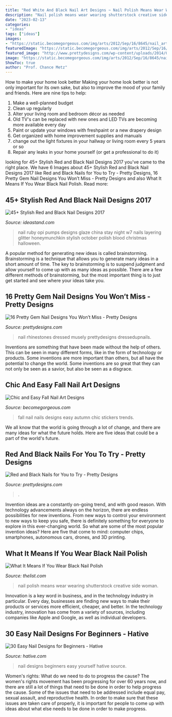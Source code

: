 ```yaml
---
title: "Red White And Black Nail Art Designs ~ Nail Polish Means Wear Wearing Shutterstock Creative Side Woman"
description: "Nail polish means wear wearing shutterstock creative side woman"
date: "2023-02-13"
categories:
- "ideas"
tags: ["ideas"]
images:
- "https://static.becomegorgeous.com/img/arts/2012/Sep/16/8645/nail_art_fall_2012_10.jpg"
featuredImage: "https://static.becomegorgeous.com/img/arts/2012/Sep/16/8645/nail_art_fall_2012_10.jpg"
featured_image: "http://www.prettydesigns.com/wp-content/uploads/2014/06/Swirl-Nails.jpg"
image: "https://static.becomegorgeous.com/img/arts/2012/Sep/16/8645/nail_art_fall_2012_10.jpg"
ShowToc: true
author: "Prof. Chance Metz"
---
```



How to make your home look better
Making your home look better is not only important for its own sake, but also to improve the mood of your family and friends. Here are nine tips to help: 
1. Make a well-planned budget
2. Clean up regularly
3. Alter your living room and bedroom décor as needed
4. Old TV's can be replaced with new ones and LED TVs are becoming more available every day 
5. Paint or update your windows with freshpaint or a new drapery design 
6. Get organized with home improvement supplies and manuals 
7. change out the light fixtures in your hallway or living room every 5 years or so 
8. Repair any leaks in your home yourself (or get a professional to do it) 

	

		
looking for 45+ Stylish Red and Black Nail Designs 2017 you've came to the right place. We have 6 Images about 45+ Stylish Red and Black Nail Designs 2017 like Red and Black Nails for You to Try - Pretty Designs, 16 Pretty Gem Nail Designs You Won’t Miss - Pretty Designs and also What It Means If You Wear Black Nail Polish. Read more:
		
    
## 45+ Stylish Red And Black Nail Designs 2017

<img loading=lazy src="http://ideastand.com/wp-content/uploads/2016/01/red-and-black-nail-designs/6-red-black-nail-designs.jpg" onerror="this.onerror=null;this.src='https://tse2.mm.bing.net/th?id=OIP.vc6Yk8fp2mGA3Bh076dHhAHaLH&amp;pid=15.1';" alt="45+ Stylish Red and Black Nail Designs 2017">

_Source: ideastand.com_

>nail ruby opi pumps designs glaze china stay night w7 nails layering glitter honeymunchkin stylish october polish blood christmas halloween. 

	

A popular method for generating new ideas is called brainstorming. Brainstorming is a technique that allows you to generate many ideas in a short amount of time. The key to brainstorming is to suspend judgment and allow yourself to come up with as many ideas as possible. There are a few different methods of brainstorming, but the most important thing is to just get started and see where your ideas take you.

    
## 16 Pretty Gem Nail Designs You Won’t Miss - Pretty Designs

<img loading=lazy src="https://www.prettydesigns.com/wp-content/uploads/2014/05/Pastel-Nails1.jpg" onerror="this.onerror=null;this.src='https://tse1.mm.bing.net/th?id=OIP.vMfvcMxi9qJDUgH1LMltWgHaKW&amp;pid=15.1';" alt="16 Pretty Gem Nail Designs You Won’t Miss - Pretty Designs">

_Source: prettydesigns.com_

>nail rhinestones dressed musely prettydesigns dressedupnails. 

	

Inventions are something that have been made without the help of others. This can be seen in many different forms, like in the form of technology or products. Some inventions are more important than others, but all have the potential to change the world. Some inventions are so great that they can not only be seen as a savior, but also be seen as a disgrace.

    
## Chic And Easy Fall Nail Art Designs

<img loading=lazy src="https://static.becomegorgeous.com/img/arts/2012/Sep/16/8645/nail_art_fall_2012_10.jpg" onerror="this.onerror=null;this.src='https://tse2.mm.bing.net/th?id=OIP.w2gTNwxHJ1BwZhCXzJRRZwHaJ4&amp;pid=15.1';" alt="Chic and Easy Fall Nail Art Designs">

_Source: becomegorgeous.com_

>fall nail nails designs easy autumn chic stickers trends. 

	

We all know that the world is going through a lot of change, and there are many ideas for what the future holds. Here are five ideas that could be a part of the world's future.

    
## Red And Black Nails For You To Try - Pretty Designs

<img loading=lazy src="http://www.prettydesigns.com/wp-content/uploads/2014/06/Swirl-Nails.jpg" onerror="this.onerror=null;this.src='https://tse4.mm.bing.net/th?id=OIP.c8Z4flkntvah3tL2CG4kEwHaKQ&amp;pid=15.1';" alt="Red and Black Nails for You to Try - Pretty Designs">

_Source: prettydesigns.com_

>. 

	

Invention ideas are a constantly on-going trend, and with good reason. With technology advancements always on the horizon, there are endless possibilities for new inventions. From new ways to control your environment to new ways to keep you safe, there is definitely something for everyone to explore in this ever-changing world. So what are some of the most popular invention ideas? Here are five that come to mind: computer chips, smartphones, autonomous cars, drones, and 3D printing.

    
## What It Means If You Wear Black Nail Polish

<img loading=lazy src="https://img2.thelist.com/img/gallery/what-it-means-if-you-wear-black-nail-polish/wearing-black-nail-polish-means-you-have-a-creative-side-1602599934.jpg" onerror="this.onerror=null;this.src='https://tse1.mm.bing.net/th?id=OIP.f5Ud8stqzJ0aBu7O6JAFIAHaEL&amp;pid=15.1';" alt="What It Means If You Wear Black Nail Polish">

_Source: thelist.com_

>nail polish means wear wearing shutterstock creative side woman. 

	

Innovation is a key word in business, and in the technology industry in particular. Every day, businesses are finding new ways to make their products or services more efficient, cheaper, and better. In the technology industry, innovation has come from a variety of sources, including companies like Apple and Google, as well as individual developers.

    
## 30 Easy Nail Designs For Beginners - Hative

<img loading=lazy src="https://hative.com/wp-content/uploads/2014/11/easy-nail-designs/15-easy-nail-designs-for-beginners.jpg" onerror="this.onerror=null;this.src='https://tse1.mm.bing.net/th?id=OIP._J77519sm_agWHNC0quYgAHaJ4&amp;pid=15.1';" alt="30 Easy Nail Designs for Beginners - Hative">

_Source: hative.com_

>nail designs beginners easy yourself hative source. 

	

Women's rights: What do we need to do to progress the cause?
The women's rights movement has been progressing for over 60 years now, and there are still a lot of things that need to be done in order to help progress the cause. Some of the issues that need to be addressed include equal pay, sexual assault, and reproductive health. In order to make sure that these issues are taken care of properly, it is important for people to come up with ideas about what else needs to be done in order to make progress.

